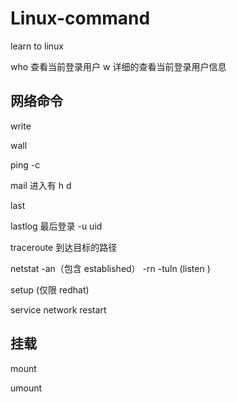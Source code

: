 # Linux-command
learn to linux

who 查看当前登录用户
w 详细的查看当前登录用户信息

## 网络命令
write 

wall
 
ping -c
 
mail 进入有 h d 

last

lastlog 最后登录 -u uid

traceroute 到达目标的路径

netstat -an（包含 established） -rn -tuln (listen
)

setup (仅限 redhat)

service network restart 

## 挂载
mount 

umount

